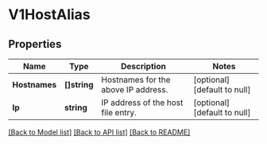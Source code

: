 # V1HostAlias

## Properties
Name | Type | Description | Notes
------------ | ------------- | ------------- | -------------
**Hostnames** | **[]string** | Hostnames for the above IP address. | [optional] [default to null]
**Ip** | **string** | IP address of the host file entry. | [optional] [default to null]

[[Back to Model list]](../README.md#documentation-for-models) [[Back to API list]](../README.md#documentation-for-api-endpoints) [[Back to README]](../README.md)


